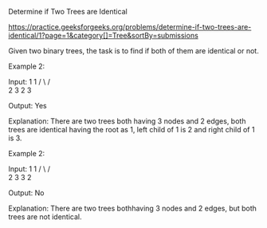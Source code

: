Determine if Two Trees are Identical

https://practice.geeksforgeeks.org/problems/determine-if-two-trees-are-identical/1?page=1&category[]=Tree&sortBy=submissions

Given two binary trees, the task is to find if both of them are identical or not. 


Example 2:

Input:
     1          1
   /   \      /   \
  2     3    2     3
  
Output: Yes

Explanation: There are two trees both having 3 nodes and 2 edges, both trees are identical having the root as 1, left child of 1 is 2 and right child of 1 is 3.

Example 2:

Input:
    1       1
  /  \     /  \
 2    3   3    2
 
Output: No

Explanation: There are two trees bothhaving 3 nodes and 2 edges, but both trees are not identical.
